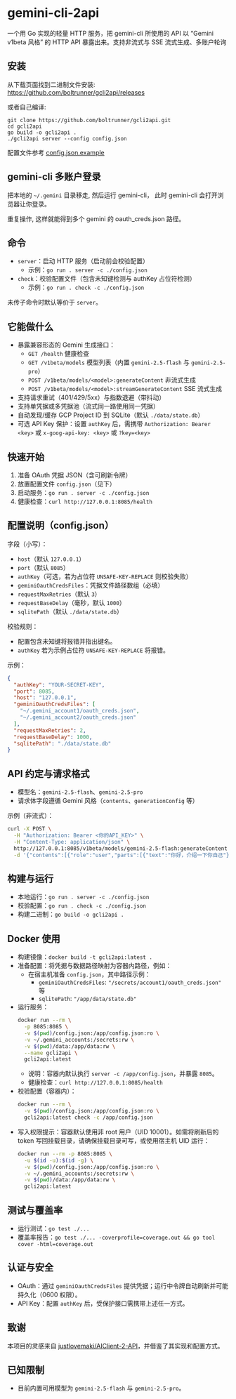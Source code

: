 # gemini-cli-2api

一个用 Go 实现的轻量 HTTP 服务，把 gemini-cli 所使用的 API 以 “Gemini v1beta 风格” 的 HTTP API 暴露出来。支持非流式与 SSE 流式生成、多账户轮询

## 安装

从下载页面找到二进制文件安装: https://github.com/boltrunner/gcli2api/releases

或者自己编译:

```
git clone https://github.com/boltrunner/gcli2api.git
cd gcli2api
go build -o gcli2api .
./gcli2api server --config config.json
```

配置文件参考 [config.json.example](https://github.com/boltrunner/gcli2api/blob/master/config.json.example)

## gemini-cli 多账户登录

把本地的 `~/.gemini` 目录移走, 然后运行 gemini-cli， 此时 gemini-cli 会打开浏览器让你登录。

重复操作, 这样就能得到多个 gemini 的 oauth_creds.json 路径。

## 命令
- `server`：启动 HTTP 服务（启动前会校验配置）
  - 示例：`go run . server -c ./config.json`
- `check`：校验配置文件（包含未知键检测与 authKey 占位符检测）
  - 示例：`go run . check -c ./config.json`

未传子命令时默认等价于 `server`。

## 它能做什么
- 暴露兼容形态的 Gemini 生成接口：
  - `GET /health` 健康检查
  - `GET /v1beta/models` 模型列表（内置 `gemini-2.5-flash` 与 `gemini-2.5-pro`）
  - `POST /v1beta/models/<model>:generateContent` 非流式生成
  - `POST /v1beta/models/<model>:streamGenerateContent` SSE 流式生成
- 支持请求重试（401/429/5xx）与指数退避（带抖动）
- 支持单凭据或多凭据池（流式同一路使用同一凭据）
- 自动发现/缓存 GCP Project ID 到 SQLite（默认 `./data/state.db`）
- 可选 API Key 保护：设置 `authKey` 后，需携带 `Authorization: Bearer <key>` 或 `x-goog-api-key: <key>` 或 `?key=<key>`

## 快速开始
1) 准备 OAuth 凭据 JSON（含可刷新令牌）
2) 放置配置文件 `config.json`（见下）
3) 启动服务：`go run . server -c ./config.json`
4) 健康检查：`curl http://127.0.0.1:8085/health`

## 配置说明（config.json）
字段（小写）：
- `host`（默认 `127.0.0.1`）
- `port`（默认 `8085`）
- `authKey`（可选，若为占位符 `UNSAFE-KEY-REPLACE` 则校验失败）
- `geminiOauthCredsFiles`：凭据文件路径数组（必填）
- `requestMaxRetries`（默认 `3`）
- `requestBaseDelay`（毫秒，默认 `1000`）
- `sqlitePath`（默认 `./data/state.db`）

校验规则：
- 配置包含未知键将报错并指出键名。
- `authKey` 若为示例占位符 `UNSAFE-KEY-REPLACE` 将报错。

示例：
```json
{
  "authKey": "YOUR-SECRET-KEY",
  "port": 8085,
  "host": "127.0.0.1",
  "geminiOauthCredsFiles": [
    "~/.gemini_account1/oauth_creds.json",
    "~/.gemini_account2/oauth_creds.json"
  ],
  "requestMaxRetries": 2,
  "requestBaseDelay": 1000,
  "sqlitePath": "./data/state.db"
}
```

## API 约定与请求格式
- 模型名：`gemini-2.5-flash`、`gemini-2.5-pro`
- 请求体字段遵循 Gemini 风格（`contents`、`generationConfig` 等）

示例（非流式）：
```bash
curl -X POST \
  -H "Authorization: Bearer <你的API_KEY>" \
  -H "Content-Type: application/json" \
  http://127.0.0.1:8085/v1beta/models/gemini-2.5-flash:generateContent \
  -d '{"contents":[{"role":"user","parts":[{"text":"你好，介绍一下你自己"}]}]}'
```

## 构建与运行
- 本地运行：`go run . server -c ./config.json`
- 校验配置：`go run . check -c ./config.json`
- 构建二进制：`go build -o gcli2api .`

## Docker 使用
- 构建镜像：`docker build -t gcli2api:latest .`
- 准备配置：将凭据与数据路径映射为容器内路径，例如：
  - 在宿主机准备 `config.json`，其中路径示例：
    - `geminiOauthCredsFiles`: `"/secrets/account1/oauth_creds.json"` 等
    - `sqlitePath`: `"/app/data/state.db"`
- 运行服务：
  ```bash
  docker run --rm \
    -p 8085:8085 \
    -v $(pwd)/config.json:/app/config.json:ro \
    -v ~/.gemini_accounts:/secrets:rw \
    -v $(pwd)/data:/app/data:rw \
    --name gcli2api \
    gcli2api:latest
  ```
  - 说明：容器内默认执行 `server -c /app/config.json`，并暴露 `8085`。
  - 健康检查：`curl http://127.0.0.1:8085/health`
- 校验配置（容器内）：
  ```bash
  docker run --rm \
    -v $(pwd)/config.json:/app/config.json:ro \
    gcli2api:latest check -c /app/config.json
  ```
- 写入权限提示：容器默认使用非 root 用户（UID 10001）。如需将刷新后的 token 写回挂载目录，请确保挂载目录可写，或使用宿主机 UID 运行：
  ```bash
  docker run --rm -p 8085:8085 \
    -u $(id -u):$(id -g) \
    -v $(pwd)/config.json:/app/config.json:ro \
    -v ~/.gemini_accounts:/secrets:rw \
    -v $(pwd)/data:/app/data:rw \
    gcli2api:latest
  ```

## 测试与覆盖率
- 运行测试：`go test ./...`
- 覆盖率报告：`go test ./... -coverprofile=coverage.out && go tool cover -html=coverage.out`

## 认证与安全
- OAuth：通过 `geminiOauthCredsFiles` 提供凭据；运行中令牌自动刷新并可能持久化（0600 权限）。
- API Key：配置 `authKey` 后，受保护接口需携带上述任一方式。

## 致谢

本项目的灵感来自 [justlovemaki/AIClient-2-API](https://github.com/justlovemaki/AIClient-2-API)，并借鉴了其实现和配置方式。

## 已知限制
- 目前内置可用模型为 `gemini-2.5-flash` 与 `gemini-2.5-pro`。
